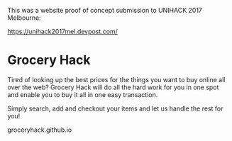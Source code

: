 This was a website proof of concept submission to UNIHACK 2017 Melbourne:

https://unihack2017mel.devpost.com/

# Grocery Hack

Tired of looking up the best prices for the things you want to buy online all over the web?  Grocery Hack will do all the hard work for you in one spot and enable you to buy it all in one easy transaction.

Simply search, add and checkout your items and let us handle the rest for you!

groceryhack.github.io
